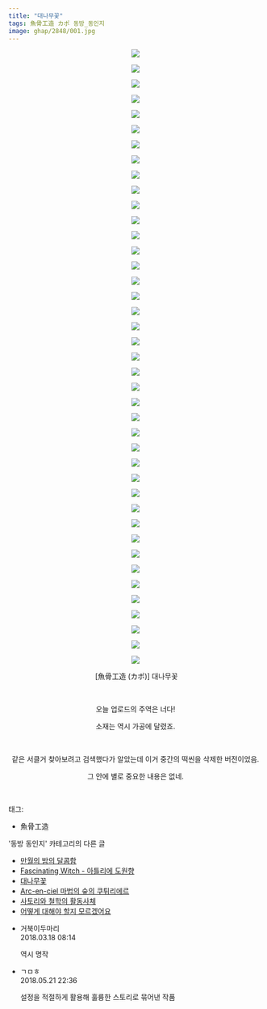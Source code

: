 ```yaml
---
title: "대나무꽃"
tags: 魚骨工造 カポ 동방_동인지
image: ghap/2848/001.jpg
---
```

<div class="article">
<p style="text-align: center; clear: none; float: none;"><img src="{{ site.nasurl }}/ghap/2848/001.jpg"/></p>
<p style="text-align: center; clear: none; float: none;"><img src="{{ site.nasurl }}/ghap/2848/002.jpg"/></p>
<p style="text-align: center; clear: none; float: none;"><img src="{{ site.nasurl }}/ghap/2848/003.jpg"/></p>
<p style="text-align: center; clear: none; float: none;"><img src="{{ site.nasurl }}/ghap/2848/004.jpg"/></p>
<p style="text-align: center; clear: none; float: none;"><img src="{{ site.nasurl }}/ghap/2848/005.jpg"/></p>
<p style="text-align: center; clear: none; float: none;"><img src="{{ site.nasurl }}/ghap/2848/006.jpg"/></p>
<p style="text-align: center; clear: none; float: none;"><img src="{{ site.nasurl }}/ghap/2848/007.jpg"/></p>
<p style="text-align: center; clear: none; float: none;"><img src="{{ site.nasurl }}/ghap/2848/008.jpg"/></p>
<p style="text-align: center; clear: none; float: none;"><img src="{{ site.nasurl }}/ghap/2848/009.jpg"/></p>
<p style="text-align: center; clear: none; float: none;"><img src="{{ site.nasurl }}/ghap/2848/010.jpg"/></p>
<p style="text-align: center; clear: none; float: none;"><img src="{{ site.nasurl }}/ghap/2848/011.jpg"/></p>
<p style="text-align: center; clear: none; float: none;"><img src="{{ site.nasurl }}/ghap/2848/012.jpg"/></p>
<p style="text-align: center; clear: none; float: none;"><img src="{{ site.nasurl }}/ghap/2848/013.jpg"/></p>
<p style="text-align: center; clear: none; float: none;"><img src="{{ site.nasurl }}/ghap/2848/014.jpg"/></p>
<p style="text-align: center; clear: none; float: none;"><img src="{{ site.nasurl }}/ghap/2848/015.jpg"/></p>
<p style="text-align: center; clear: none; float: none;"><img src="{{ site.nasurl }}/ghap/2848/016.jpg"/></p>
<p style="text-align: center; clear: none; float: none;"><img src="{{ site.nasurl }}/ghap/2848/017.jpg"/></p>
<p style="text-align: center; clear: none; float: none;"><img src="{{ site.nasurl }}/ghap/2848/018.jpg"/></p>
<p style="text-align: center; clear: none; float: none;"><img src="{{ site.nasurl }}/ghap/2848/019.jpg"/></p>
<p style="text-align: center; clear: none; float: none;"><img src="{{ site.nasurl }}/ghap/2848/020.jpg"/></p>
<p style="text-align: center; clear: none; float: none;"><img src="{{ site.nasurl }}/ghap/2848/021.jpg"/></p>
<p style="text-align: center; clear: none; float: none;"><img src="{{ site.nasurl }}/ghap/2848/022.jpg"/></p>
<p style="text-align: center; clear: none; float: none;"><img src="{{ site.nasurl }}/ghap/2848/023.jpg"/></p>
<p style="text-align: center; clear: none; float: none;"><img src="{{ site.nasurl }}/ghap/2848/024.jpg"/></p>
<p style="text-align: center; clear: none; float: none;"><img src="{{ site.nasurl }}/ghap/2848/025.jpg"/></p>
<p style="text-align: center; clear: none; float: none;"><img src="{{ site.nasurl }}/ghap/2848/026.jpg"/></p>
<p style="text-align: center; clear: none; float: none;"><img src="{{ site.nasurl }}/ghap/2848/027.jpg"/></p>
<p style="text-align: center; clear: none; float: none;"><img src="{{ site.nasurl }}/ghap/2848/028.jpg"/></p>
<p style="text-align: center; clear: none; float: none;"><img src="{{ site.nasurl }}/ghap/2848/029.jpg"/></p>
<p style="text-align: center; clear: none; float: none;"><img src="{{ site.nasurl }}/ghap/2848/030.jpg"/></p>
<p style="text-align: center; clear: none; float: none;"><img src="{{ site.nasurl }}/ghap/2848/031.jpg"/></p>
<p style="text-align: center; clear: none; float: none;"><img src="{{ site.nasurl }}/ghap/2848/032.jpg"/></p>
<p style="text-align: center; clear: none; float: none;"><img src="{{ site.nasurl }}/ghap/2848/033.jpg"/></p>
<p style="text-align: center; clear: none; float: none;"><img src="{{ site.nasurl }}/ghap/2848/034.jpg"/></p>
<p style="text-align: center; clear: none; float: none;"><img src="{{ site.nasurl }}/ghap/2848/035.jpg"/></p>
<p style="text-align: center; clear: none; float: none;"><img src="{{ site.nasurl }}/ghap/2848/036.jpg"/></p>
<p style="text-align: center; clear: none; float: none;"><img src="{{ site.nasurl }}/ghap/2848/037.jpg"/></p>
<p style="text-align: center; clear: none; float: none;"><img src="{{ site.nasurl }}/ghap/2848/038.jpg"/></p>
<p style="text-align: center; clear: none; float: none;"><img src="{{ site.nasurl }}/ghap/2848/039.jpg"/></p>
<p style="text-align: center; clear: none; float: none;"><img src="{{ site.nasurl }}/ghap/2848/040.jpg"/></p>
<p style="text-align: center; clear: none; float: none;"><img src="{{ site.nasurl }}/ghap/2848/041.jpg"/></p>
<p style="text-align: center; clear: none; float: none;"> [魚骨工造 (カポ)] 대나무꽃</p>
<p style="text-align: center; clear: none; float: none;"><br/></p>
<p style="text-align: center; clear: none; float: none;">오늘 업로드의 주역은 너다!</p>
<p style="text-align: center; clear: none; float: none;">소재는 역시 가공에 달렸죠.</p>
<p style="text-align: center; clear: none; float: none;"><br/></p>
<p style="text-align: center; clear: none; float: none;">같은 서클거 찾아보려고 검색했다가 알았는데 이거 중간의 떡씬을 삭제한 버전이었음.</p>
<p style="text-align: center; clear: none; float: none;">그 안에 별로 중요한 내용은 없네.</p>
<p><br/></p>
</div><div class="tagTrail">
<p>태그: </p>
<ul>
<li>魚骨工造</li>
</ul>
</div><div class="another">
<p>'동방 동인지' 카테고리의 다른 글</p>
<ul>
<li><a href="/2016-12-06-ghap_2850">만월의 밤의 달콤함</a></li>
<li><a href="/2016-12-06-ghap_2849">Fascinating Witch - 아틀리에 도원향</a></li>
<li><a href="/2016-12-05-ghap_2848">대나무꽃</a></li>
<li><a href="/2016-12-05-ghap_2847">Arc-en-ciel 마법의 숲의 쿠튀리에르</a></li>
<li><a href="/2016-12-05-ghap_2846">사토리와 철학의 활동사체</a></li>
<li><a href="/2016-12-05-ghap_2845">어떻게 대해야 할지 모르겠어요</a></li>
</ul>
</div><div class="cb_module cb_fluid">
<div class="cb_wrt cb_profile">
<div class="comment">
<ul>
<li class="cb_thumb_off" id="comment15221075">
<div class="cb_comment_area">
<div class="cb_info_area">
<div class="cb_section">
<span class="cb_nick_name">거북이두마리</span>
</div>
<div class="cb_section">
<span class="cb_date">2018.03.18 08:14 </span>
</div>
</div>
<div class="cb_dsc_comment">
<p class="cb_dsc">
											역시 명작
										</p>
</div>
</div></li>
<li class="cb_thumb_off" id="comment15259831">
<div class="cb_comment_area">
<div class="cb_info_area">
<div class="cb_section">
<span class="cb_nick_name">ㄱㅁㅎ</span>
</div>
<div class="cb_section">
<span class="cb_date">2018.05.21 22:36 </span>
</div>
</div>
<div class="cb_dsc_comment">
<p class="cb_dsc">
											설정을 적절하게 활용해 훌륭한 스토리로 묶어낸 작품
										</p>
</div>
</div></li>
</ul>
</div>
</div><!-- commentList close -->
</div>